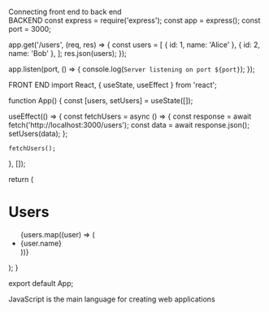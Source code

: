 Connecting front end to back end<br>
BACKEND
const express = require('express');
const app = express();
const port = 3000;

app.get('/users', (req, res) => {
  const users = [
    { id: 1, name: 'Alice' },
    { id: 2, name: 'Bob' },
  ];
  res.json(users);
});

app.listen(port, () => {
  console.log(`Server listening on port ${port}`);
});


FRONT END
import React, { useState, useEffect } from 'react';

function App() {
  const [users, setUsers] = useState([]);

  useEffect(() => {
    const fetchUsers = async () => {
      const response = await fetch('http://localhost:3000/users');
      const data = await response.json();
      setUsers(data);
    };

    fetchUsers();
  }, []);

  return (
    <div>
      <h1>Users</h1>
      <ul>
        {users.map((user) => (
          <li key={user.id}>{user.name}</li>
        ))}
      </ul>
    </div>
  );
}

export default App;




JavaScript is the main language for creating web applications 

